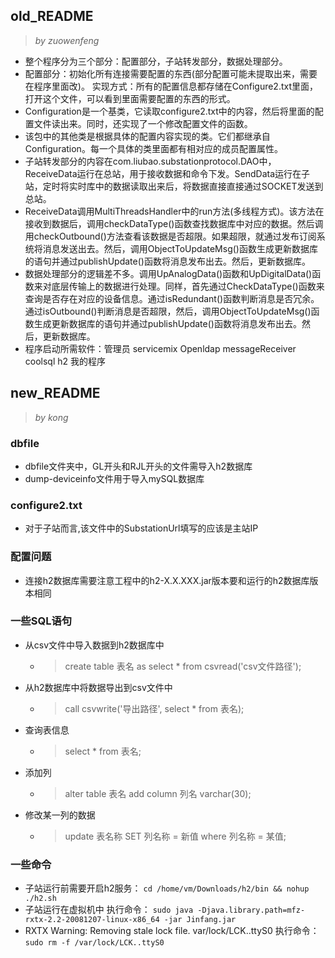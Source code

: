 ## old_README
> *by zuowenfeng*
- 整个程序分为三个部分：配置部分，子站转发部分，数据处理部分。
- 配置部分：初始化所有连接需要配置的东西(部分配置可能未提取出来，需要在程序里面改)。
实现方式：所有的配置信息都存储在Configure2.txt里面，打开这个文件，可以看到里面需要配置的东西的形式。
- Configuration是一个基类，它读取configure2.txt中的内容，然后将里面的配置文件读出来。同时，还实现了一个修改配置文件的函数。
- 该包中的其他类是根据具体的配置内容实现的类。它们都继承自Configuration。每一个具体的类里面都有相对应的成员配置属性。
- 子站转发部分的内容在com.liubao.substationprotocol.DAO中，ReceiveData运行在总站，用于接收数据和命令下发。SendData运行在子站，定时将实时库中的数据读取出来后，将数据直接直接通过SOCKET发送到总站。
- ReceiveData调用MultiThreadsHandler中的run方法(多线程方式)。该方法在接收到数据后，调用checkDataType()函数查找数据库中对应的数据。然后调用checkOutbound()方法查看该数据是否超限。如果超限，就通过发布订阅系统将消息发送出去。然后，调用ObjectToUpdateMsg()函数生成更新数据库的语句并通过publishUpdate()函数将消息发布出去。然后，更新数据库。
- 数据处理部分的逻辑差不多。调用UpAnalogData()函数和UpDigitalData()函数来对底层传输上的数据进行处理。同样，首先通过CheckDataType()函数来查询是否存在对应的设备信息。通过isRedundant()函数判断消息是否冗余。通过isOutbound()判断消息是否超限，然后，调用ObjectToUpdateMsg()函数生成更新数据库的语句并通过publishUpdate()函数将消息发布出去。然后，更新数据库。
- 程序启动所需软件：管理员 servicemix Openldap messageReceiver coolsql h2 我的程序

## new_README
> *by kong*
### dbfile
- dbfile文件夹中，GL开头和RJL开头的文件需导入h2数据库
- dump-deviceinfo文件用于导入mySQL数据库
### configure2.txt
- 对于子站而言,该文件中的SubstationUrl填写的应该是主站IP
### 配置问题
- 连接h2数据库需要注意工程中的h2-X.X.XXX.jar版本要和运行的h2数据库版本相同
### 一些SQL语句
- 从csv文件中导入数据到h2数据库中
    - > create table 表名 as select * from csvread('csv文件路径');
- 从h2数据库中将数据导出到csv文件中
    - > call csvwrite('导出路径', select * from 表名);
- 查询表信息
    - > select * from 表名;
- 添加列
    - > alter table 表名 add column 列名 varchar(30);
- 修改某一列的数据
    - > update 表名称 SET 列名称 = 新值 where 列名称 = 某值;
### 一些命令
- 子站运行前需要开启h2服务： `cd /home/vm/Downloads/h2/bin && nohup ./h2.sh`
- 子站运行在虚拟机中 执行命令： `sudo java -Djava.library.path=mfz-rxtx-2.2-20081207-linux-x86_64 -jar Jinfang.jar`
- RXTX Warning: Removing stale lock file. var/lock/LCK..ttyS0 执行命令： `sudo rm -f /var/lock/LCK..ttyS0`